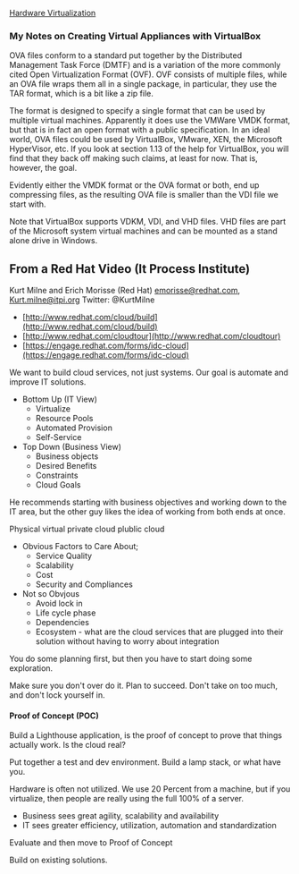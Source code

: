 [Hardware Virtualization](http://en.wikipedia.org/wiki/X86_virtualization)

### My Notes on Creating Virtual Appliances with VirtualBox

OVA files conform to a standard put together by the Distributed Management Task Force (DMTF) and is a variation of the more commonly cited Open Virtualization Format (OVF). OVF consists of multiple files, while an OVA file wraps them all in a single package, in particular, they use the TAR format, which is a bit like a zip file.

The format is designed to specify a single format that can be used by multiple virtual machines. Apparently it does use the VMWare VMDK format, but that is in fact an open format with a public specification. In an ideal world, OVA files could be used by VirtualBox, VMware, XEN, the Microsoft HyperVisor, etc. If you look at section 1.13 of the help for VirtualBox, you will find that they back off making such claims, at least for now. That is, however, the goal.

Evidently either the VMDK format or the OVA format or both, end up compressing files, as the resulting OVA file is smaller than the VDI file we start with.

Note that VirtualBox supports VDKM, VDI, and VHD files. VHD files are part of the Microsoft system virtual machines and can be mounted as a stand alone drive in Windows.

## From a Red Hat Video (It Process Institute)

Kurt Milne and Erich Morisse (Red Hat) [emorisse@redhat.com](mailto:emorisse@redhat.com), [Kurt.milne@itpi.org](mailto:Kurt.milne@itpi.org) Twitter: @KurtMilne

*   [http://www.redhat.com/cloud/build](http://www.redhat.com/cloud/build)
*   [http://www.redhat.com/cloudtour](http://www.redhat.com/cloudtour)
*   [https://engage.redhat.com/forms/idc-cloud](https://engage.redhat.com/forms/idc-cloud)

We want to build cloud services, not just systems. Our goal is automate and improve IT solutions.

*   Bottom Up (IT View)
    *   Virtualize
    *   Resource Pools
    *   Automated Provision
    *   Self-Service
*   Top Down (Business View)
    *   Business objects
    *   Desired Benefits
    *   Constraints
    *   Cloud Goals

He recommends starting with business objectives and working down to the IT area, but the other guy likes the idea of working from both ends at once.

Physical virtual private cloud plublic cloud

*   Obvious Factors to Care About;
    *   Service Quality
    *   Scalability
    *   Cost
    *   Security and Compliances
*   Not so Obvjous
    *   Avoid lock in
    *   Life cycle phase
    *   Dependencies
    *   Ecosystem - what are the cloud services that are plugged into their solution without having to worry about integration

You do some planning first, but then you have to start doing some exploration.

Make sure you don't over do it. Plan to succeed. Don't take on too much, and don't lock yourself in.

#### Proof of Concept (POC)

Build a Lighthouse application, is the proof of concept to prove that things actually work. Is the cloud real?

Put together a test and dev environment. Build a lamp stack, or what have you.

Hardware is often not utilized. We use 20 Percent from a machine, but if you virtualize, then people are really using the full 100% of a server.

*   Business sees great agility, scalability and availability
*   IT sees greater efficiency, utilization, automation and standardization

Evaluate and then move to Proof of Concept

Build on existing solutions.
